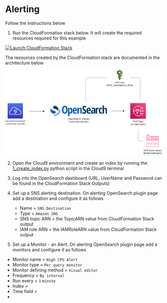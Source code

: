 # Alerting

Follow the instructions below

1. Run the CloudFormation stack below. It will create the required resources required for this example

[![Launch CloudFormation Stack](https://sharkech-public.s3.amazonaws.com/misc-public/cloudformation-launch-stack.png)](https://console.aws.amazon.com/cloudformation/home#/stacks/new?stackName=os-alerting&templateURL=https://sharkech-public.s3.amazonaws.com/misc-public/OpenSearch_demo_alerting.yaml)

The resources created by the CloudFormation stack are documented in the architecture below

<img width="600" alt="Fluentd_cloud9_Architecture" src="https://github.com/ev2900/CloudFormation_Examples/blob/main/Architecture%20Diagrams%20for%20README/OpenSearch_demo_alerting_yaml.png">

2. Open the Cloud9 environment and create an index by running the [1_create_index.py](https://github.com/ev2900/OpenSearch_API_Examples/blob/main/Alerting/1_create_index.py) python script in the Cloud9 terminal

3. Log into the OpenSearch dashboard (URL, UserName and Password can be found in the CloudFormation Stack Outputs)

3. Set up a SNS alerting destination. On alerting OpenSearch plugin page add a destination and configure it as follows
   * Name = ```SNS Destination```
   * Type = ```Amazon SNS```    
   * SNS topic ARN = the TopicARN value from CloudFormation Stack output  
   * IAM role ARN = the IAMRoleARN value from CloudFormation Stack output

4. Set up a Monitor - an Alert. On alerting OpenSearch plugin page add a monitors and configure it as follows
  * Monitor name = ```High CPU Alert```
  * Monitor type = ```Per query monitor```
  * Monitor defining method = ```Visual editor```
  * Frequency = ```By interval```
  * Run every = ``` 1 ``` ```minute```
  * Index = 
  * Time field =
  * 
